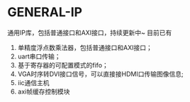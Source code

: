 # GENERAL-IP
通用IP库，包括普通接口和AXI接口，持续更新中~ 目前已有  
1. 单精度浮点数乘法器，包括普通接口和AXI接口；  
2. uart串口传输；  
3. 基于寄存器的可配置模式的fifo；  
4. VGA时序转DVI接口信号，可以直接接HDMI口传输图像信息;
5. iic通信主机
6. axi帧缓存控制模块

